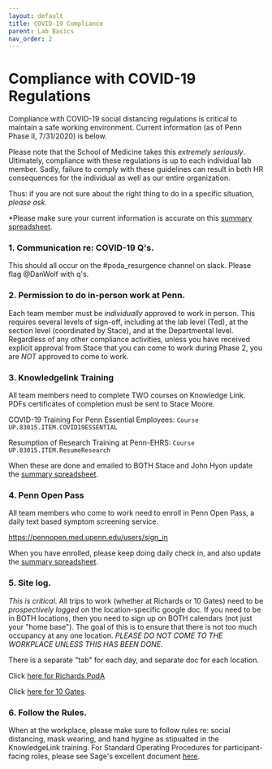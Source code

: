 ```yaml
---
layout: default
title: COVID-19 Compliance
parent: Lab Basics
nav_order: 2
---
```



# Compliance with COVID-19 Regulations  #

Compliance with COVID-19 social distancing regulations is critical to  maintain a safe working environment.  Current information (as of Penn Phase II, 7/31/2020) is below.  

Please note that the School of Medicine  takes this _extremely seriously_.  Ultimately, compliance with these regulations  is up to each individual lab member.  Sadly, failure to comply with these guidelines can result in both HR consequences for the individual as well as our entire organization.  

Thus: if you are not sure about the right thing to do in a specific situation, *please ask*.

*Please make sure your current information is accurate on this [summary spreadsheet](https://docs.google.com/spreadsheets/d/1urO9Ds-GFc9pHnsircfhkd4RW4TP16opleP_ARyo3gU/edit#gid=0). 

### 1.  Communication re: COVID-19 Q's.

This should all occur on the #poda_resurgence channel on slack.  Please flag @DanWolf with q's.



### 2. Permission to do in-person work at Penn.  

Each team member must be _individually_ approved to work in person.  This requires several levels of sign-off, including at the lab level (Ted), at the section level (coordinated  by Stace), and at the Departmental level. Regardless of any other compliance activities, unless you have received  explicit approval from Stace that you can come to work during Phase 2, you are _NOT_ approved to come to work.  

### 3. Knowledgelink Training

All team members need to complete TWO courses on Knowledge Link. PDFs certificates of completion must be sent to Stace Moore.

COVID-19 Training For Penn Essential Employees: ```Course UP.83015.ITEM.COVID19ESSENTIAL```

Resumption of Research Training at Penn-EHRS:  ```Course UP.83015.ITEM.ResumeResearch```

When these are done and emailed to BOTH Stace and John Hyon update the [summary spreadsheet](https://docs.google.com/spreadsheets/d/1urO9Ds-GFc9pHnsircfhkd4RW4TP16opleP_ARyo3gU/edit#gid=0). 

### 4.  Penn Open Pass

All team members who come to work need to enroll in Penn Open Pass, a daily text based symptom screening service.

https://pennopen.med.upenn.edu/users/sign_in

When you have enrolled, please keep doing daily check in, and also update the [summary spreadsheet](https://docs.google.com/spreadsheets/d/1urO9Ds-GFc9pHnsircfhkd4RW4TP16opleP_ARyo3gU/edit#gid=0). 


### 5.  Site log.

_This is critical_.  All trips to work (whether at Richards or 10 Gates) need to be _prospectively logged_ on the location-specific google doc. If you need to be in BOTH locations, then you need to sign up on BOTH calendars (not just your "home base"). The goal of this is to ensure that there is not too much occupancy at any one location. *PLEASE DO NOT COME TO THE WORKPLACE UNLESS THIS HAS BEEN DONE*.

There is a separate "tab" for each day, and separate doc for each location.

Click [here for Richards  PodA](https://docs.google.com/spreadsheets/d/1udVy6YoQ0-ZvvA_VcaVh0kjE6KvWBalCHFoum_bYwJU/edit#gid=1436285191)

Click [here for 10 Gates](https://docs.google.com/spreadsheets/d/1zBTn5XZSJaW39T-co763ElBRcJpW1tqT09f4NRlX22M/edit#gid=0).

### 6.  Follow the Rules.

When at the workplace, please make sure to follow rules re: social distancing, mask wearing, and hand hygine as stipualted in the KnowledgeLink training.  For Standard Operating Procedures for participant-facing roles, please see Sage's excellent document [here](https://wiki.pmacs.upenn.edu/neuropsych//images/4/4a/Resurgence_SOPs_Phase_II_V5_7-29-2020.pdf).


